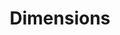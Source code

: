 ---
layout: default
bigquery: https://console.cloud.google.com/bigquery?p=covid-19-dimensions-ai&page=table&d=data&t=publications
contributors: Digital Science, https://www.digital-science.com/
cost: Free for personal, non-commercial use.
description: Dimensions contains more than 100 million publications, ranging from
  articles published in scholarly journals, books and book chapters, to preprints
  and conference proceedings. All publications are contextualized with linked data
  sets, funding, publications, patents, clinical trials, and policy documents. You
  can also view associated categories, funders, institutions, and researcher profiles.
documentation: https://docs.dimensions.ai/bigquery/index.html
last_edit: 04/10/2022, 14:41:42
location: https://www.dimensions.ai/products/free/
maintained_by: Digital Science, https://www.digital-science.com/
schema_fields:
- research_org_state_codes
- external_ids
- mesh_terms
- clinical_trial_ids
- grant_number
- funding_eur
- assignee_orgs
- publication_date
- original_assignee_countries
- conference
- resulting_publication_doi
- proceedings_title
- investigators
- aliases
- type
- associated_publication_id
- original_title
- expiration_date
- acknowledgements
- arxiv_id
- isbn
- repository_id
- family_members_ids
- expiration_year
- labels
- funding_details
- metrics
- book_series_title
- citations_count
- date
- editors
- interventions
- source_id
- wikipedia_url
- reference_ids
- funder_countries
- funding_chf
- date_print
- category_hrcs_rac
- category_icrp_cso
- assignee_countries
- foa_number
- date_imported_gbq
- citation_string
- granted_year
- acronym
- associated_grant_ids
- created_date
- repository_name
- category_uoa
- filing_status
- eisbn
- original_assignee_orgs
- citations
- pmid
- start_date
- linkout
- funder_org_countries
- funding_gbp
- acronyms
- mesh_headings
- brief_title
- associated_publication_doi
- funder_org_cities
- doi
- cited_by_ids
- research_orgs
- organisation_details
- funding_cny
- patent_ids
- publisher
- category_icrp_ct
- authors
- date_inserted
- journal_lists
- current_assignee_orgs
- current_assignee_countries
- funder_org_state_codes
- publication_year
- inventor_names
- funding_jpy
- name
- current_assignee
- ipcr
- date_modified
- priority_year
- category_rcdc
- volume
- funder_orgs
- categories
- supporting_grant_ids
- funder_org_acronyms
- application_number
- established
- subtitles
- start_year
- open_access_categories_v2
- associated_publication_pmid
- relationships
- category_sdg
- pages
- funding_currency
- funding_aud
- research_org_country_names
- publication_ids
- open_access_categories
- book_title
- researcher_ids
- embargo_date
- gender
- abstract
- filing_year
- funding_nzd
- types
- email_address
- date_normal
- category_hra
- category_bra
- family_count
- original_assignee
- parent_id
- category_hrcs_hc
- original_abstract
- phase
- filing_date
- repository_url
- funding_cad
- granted_date
- cpc
- category_for
- status
- legal_status
- journal
- kind
- issue
- registry
- priority_date
- research_org_countries
- associated_publication_arxiv_id
- year
- legal_events
- end_date
- research_org_state_names
- funder_org
- pmcid
- research_org_city_names
- conditions
- jurisdiction
- title
- language
- license
- funding_amount
- active_years
- research_org_cities
- description
- date_online
- id
- end_year
- family_id
- address
- links
- altmetrics
- concepts
- funding_usd
- resulting_publication_ids
shortname: dimensions
tags:
- scholarly literature
- patents
- funding
- clinical trials
- academic profiles
terms_of_use: 'Use of both the Dimensions COVID-19 dataset and full Dimensions dataset
  are subject to the Dimensions Terms of use: https://www.dimensions.ai/policies-terms-legal '
title: Dimensions
uuid: dcff88bd-fe6b-4fdb-8159-809bf9d7bc1c
---